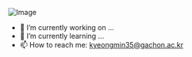 ![Image](https://github.com/user-attachments/assets/f258b1f5-4d75-40b2-9049-70daf0a4213c)

- 🔭 I’m currently working on ...
- 🌱 I’m currently learning ...
- 📫 How to reach me: kyeongmin35@gachon.ac.kr
